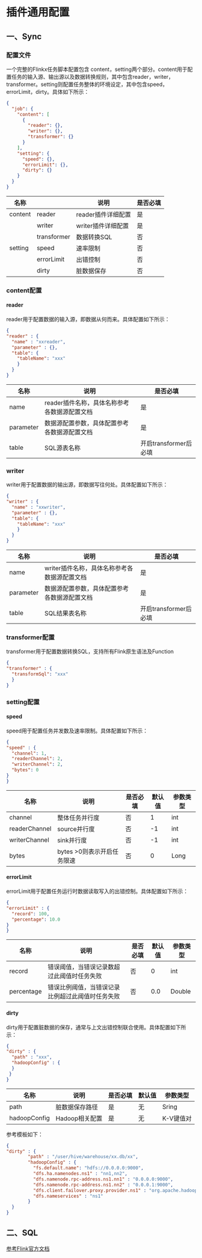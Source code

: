 # 插件通用配置

## 一、Sync

### 配置文件
一个完整的Flinkx任务脚本配置包含 content，setting两个部分。content用于配置任务的输入源、输出源以及数据转换规则，其中包含reader，writer，transformer。setting则配置任务整体的环境设定，其中包含speed，errorLimit，dirty。具体如下所示：
```json
{
  "job": {
    "content": [
      {
        "reader": {},
        "writer": {},
        "transformer": {}
      }
    ],
    "setting": {
      "speed": {},
      "errorLimit": {},
      "dirty": {}
    }
  }
}
```


| 名称 |  | 说明 | 是否必填 |
| --- | --- | --- | --- |
| content | reader | reader插件详细配置 | 是 |
|  | writer | writer插件详细配置 | 是 |
|  | transformer | 数据转换SQL | 否 |
| setting | speed | 速率限制 | 否 |
|  | errorLimit | 出错控制 | 否 |
|  | dirty | 脏数据保存 | 否 |


### content配置

#### reader
reader用于配置数据的输入源，即数据从何而来。具体配置如下所示：

```json
{
"reader" : {
  "name" : "xxreader",
  "parameter" : {},
  "table": {
    "tableName": "xxx"
    }
  }
}
```

| 名称 | 说明 | 是否必填 |
| --- | --- | --- |
| name | reader插件名称，具体名称参考各数据源配置文档 | 是 |
| parameter | 数据源配置参数，具体配置参考各数据源配置文档 | 是 |
| table | SQL源表名称 | 开启transformer后必填 |



### writer
writer用于配置数据的输出源，即数据写往何处。具体配置如下所示：

```json
{
"writer" : {
  "name" : "xxwriter",
  "parameter" : {},
  "table": {
    "tableName": "xxx"
    }
  }
}
```
| 名称 | 说明 | 是否必填 |
| --- | --- | --- |
| name | writer插件名称，具体名称参考各数据源配置文档 | 是 |
| parameter | 数据源配置参数，具体配置参考各数据源配置文档 | 是 |
| table | SQL结果表名称 | 开启transformer后必填 |

### transformer配置
transformer用于配置数据转换SQL，支持所有Flink原生语法及Function

```json
{
"transformer" : {
  "transformSql": "xxx"
  }
}
```


### setting配置

#### speed
speed用于配置任务并发数及速率限制。具体配置如下所示：

```json
{
"speed" : {
  "channel": 1,
  "readerChannel": 2,
  "writerChannel": 2,
  "bytes": 0
}
}
```
| 名称 | 说明 | 是否必填 | 默认值 | 参数类型 |
| --- | --- | --- | --- | --- |
| channel | 整体任务并行度 | 否 | 1 | int |
| readerChannel | source并行度 | 否 | -1 | int |
| writerChannel | sink并行度 | 否 | -1 | int |
| bytes | bytes >0则表示开启任务限速 | 否 | 0 | Long |


#### errorLimit
errorLimit用于配置任务运行时数据读取写入的出错控制。具体配置如下所示：

```json
{
"errorLimit" : {
  "record": 100,
  "percentage": 10.0
}
}
```
| 名称 | 说明 | 是否必填 | 默认值 | 参数类型 |
| --- | --- | --- | --- | --- |
| record | 错误阈值，当错误记录数超过此阈值时任务失败 | 否 | 0 | int |
| percentage | 错误比例阈值，当错误记录比例超过此阈值时任务失败 | 否 | 0.0 | Double |


#### dirty
dirty用于配置脏数据的保存，通常与上文出错控制联合使用。具体配置如下所示：

```json
{
"dirty" : {
  "path" : "xxx",
  "hadoopConfig" : {
  }
 }
}
```
| 名称 | 说明 | 是否必填 | 默认值 | 参数类型 |
| --- | --- | --- | --- | --- |
| path | 脏数据保存路径 | 是 | 无 | Sring |
| hadoopConfig | Hadoop相关配置 | 是 | 无 | K-V键值对 |


参考模板如下：

```json
{
"dirty" : {
        "path" : "/user/hive/warehouse/xx.db/xx",
        "hadoopConfig" : {
          "fs.default.name": "hdfs://0.0.0.0:9000",
          "dfs.ha.namenodes.ns1" : "nn1,nn2",
          "dfs.namenode.rpc-address.ns1.nn1" : "0.0.0.0:9000",
          "dfs.namenode.rpc-address.ns1.nn2" : "0.0.0.1:9000",
          "dfs.client.failover.proxy.provider.ns1" : "org.apache.hadoop.hdfs.server.namenode.ha.ConfiguredFailoverProxyProvider",
          "dfs.nameservices" : "ns1"
        }
  }
}
```
## 二、SQL
[参考Flink官方文档](https://ci.apache.org/projects/flink/flink-docs-release-1.12/dev/table/sql/)

